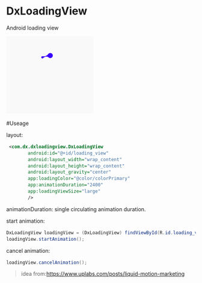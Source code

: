 # DxLoadingView

Android loading view


![image](art/loading_view.gif)

#Useage

layout:

```xml
 <com.dx.dxloadingview.DxLoadingView
        android:id="@+id/loading_view"
        android:layout_width="wrap_content"
        android:layout_height="wrap_content"
        android:layout_gravity="center"
        app:loadingColor="@color/colorPrimary"
        app:animationDuration="2400"
        app:loadingViewSize="large"
        />
```
animationDuration: single circulating animation duration.

start animation:

```java
DxLoadingView loadingView = (DxLoadingView) findViewById(R.id.loading_view);
loadingView.startAnimation();
```

cancel animation:

```java
loadingView.cancelAnimation();
```



>idea from:https://www.uplabs.com/posts/liquid-motion-marketing
